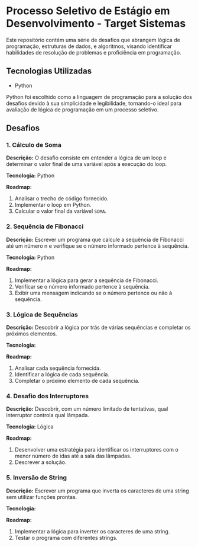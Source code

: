# Processo Seletivo de Estágio em Desenvolvimento - Target Sistemas

Este repositório contém uma série de desafios que abrangem lógica de programação, estruturas de dados, e algoritmos, visando identificar habilidades de resolução de problemas e proficiência em programação.

## Tecnologias Utilizadas

- Python

Python foi escolhido como a linguagem de programação para a solução dos desafios devido à sua simplicidade e legibilidade, tornando-o ideal para avaliação de lógica de programação em um processo seletivo.

## Desafios

### 1. Cálculo de Soma

**Descrição:** O desafio consiste em entender a lógica de um loop e determinar o valor final de uma variável após a execução do loop.

**Tecnologia:** Python

**Roadmap:**
1. Analisar o trecho de código fornecido.
2. Implementar o loop em Python.
3. Calcular o valor final da variável `SOMA`.

### 2. Sequência de Fibonacci

**Descrição:** Escrever um programa que calcule a sequência de Fibonacci até um número n e verifique se o número informado pertence à sequência.

**Tecnologia:** Python

**Roadmap:**
1. Implementar a lógica para gerar a sequência de Fibonacci.
2. Verificar se o número informado pertence à sequência.
3. Exibir uma mensagem indicando se o número pertence ou não à sequência.

### 3. Lógica de Sequências

**Descrição:** Descobrir a lógica por trás de várias sequências e completar os próximos elementos.

**Tecnologia:** 

**Roadmap:**
1. Analisar cada sequência fornecida.
2. Identificar a lógica de cada sequência.
3. Completar o próximo elemento de cada sequência.

### 4. Desafio dos Interruptores

**Descrição:** Descobrir, com um número limitado de tentativas, qual interruptor controla qual lâmpada.

**Tecnologia:** Lógica

**Roadmap:**
1. Desenvolver uma estratégia para identificar os interruptores com o menor número de idas até a sala das lâmpadas.
2. Descrever a solução.

### 5. Inversão de String

**Descrição:** Escrever um programa que inverta os caracteres de uma string sem utilizar funções prontas.

**Tecnologia:** 

**Roadmap:**
1. Implementar a lógica para inverter os caracteres de uma string.
2. Testar o programa com diferentes strings.



